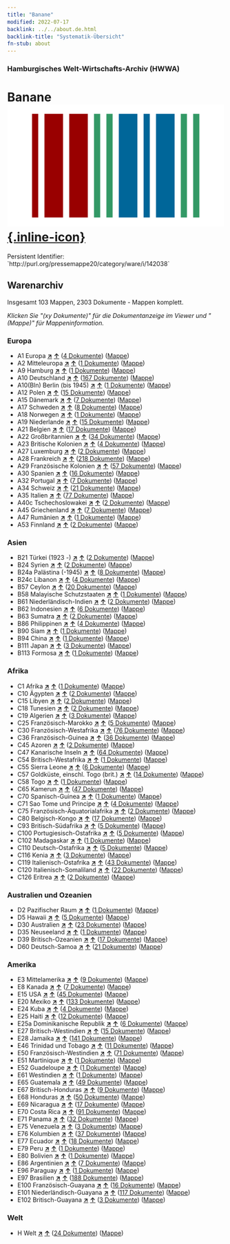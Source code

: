 ```yaml
---
title: "Banane"
modified: 2022-07-17
backlink: ../../about.de.html
backlink-title: "Systematik-Übersicht"
fn-stub: about
---
```


### Hamburgisches Welt-Wirtschafts-Archiv (HWWA)

# Banane &#160; [![Wikidata](/images/Wikidata-logo.svg "Wikidata"){.inline-icon}](http://www.wikidata.org/entity/Q503)

<div class="hint">Persistent Identifier: `http://purl.org/pressemappe20/category/ware/i/142038`</div>







## Warenarchiv




Insgesamt 103 Mappen, 2303 Dokumente - Mappen komplett.

_Klicken Sie "(xy Dokumente)" für die Dokumentanzeige im Viewer und "(Mappe)" für Mappeninformation._




### Europa

- A1 Europa [**&nearr;**](../../../geo/i/140892/about.de.html "Europa (alle Mappen)") [**&uarr;**](../../../geo/about.de.html#A1 "Ländersystematik") (<a href="https://pm20.zbw.eu/iiifview/folder/wa/142038,140892" title="über: Banane : Europa" target="_blank">4 Dokumente</a>) ([Mappe](../../../../folder/wa/1420xx/142038/1408xx/140892/about.de.html))
- A2 Mitteleuropa [**&nearr;**](../../../geo/i/140895/about.de.html "Mitteleuropa (alle Mappen)") [**&uarr;**](../../../geo/about.de.html#A2 "Ländersystematik") (<a href="https://pm20.zbw.eu/iiifview/folder/wa/142038,140895" title="über: Banane : Mitteleuropa" target="_blank">1 Dokumente</a>) ([Mappe](../../../../folder/wa/1420xx/142038/1408xx/140895/about.de.html))
- A9 Hamburg [**&nearr;**](../../../geo/i/140905/about.de.html "Hamburg (alle Mappen)") [**&uarr;**](../../../geo/about.de.html#A9 "Ländersystematik") (<a href="https://pm20.zbw.eu/iiifview/folder/wa/142038,140905" title="über: Banane : Hamburg" target="_blank">1 Dokumente</a>) ([Mappe](../../../../folder/wa/1420xx/142038/1409xx/140905/about.de.html))
- A10 Deutschland [**&nearr;**](../../../geo/i/126128/about.de.html "Deutschland (alle Mappen)") [**&uarr;**](../../../geo/about.de.html#A10 "Ländersystematik") (<a href="https://pm20.zbw.eu/iiifview/folder/wa/142038,126128" title="über: Banane : Deutschland" target="_blank">167 Dokumente</a>) ([Mappe](../../../../folder/wa/1420xx/142038/1261xx/126128/about.de.html))
- A10(Bln) Berlin (bis 1945) [**&nearr;**](../../../geo/i/140933/about.de.html "Berlin (bis 1945) (alle Mappen)") [**&uarr;**](../../../geo/about.de.html#A10(Bln) "Ländersystematik") (<a href="https://pm20.zbw.eu/iiifview/folder/wa/142038,140933" title="über: Banane : Berlin (bis 1945)" target="_blank">1 Dokumente</a>) ([Mappe](../../../../folder/wa/1420xx/142038/1409xx/140933/about.de.html))
- A12 Polen [**&nearr;**](../../../geo/i/140962/about.de.html "Polen (alle Mappen)") [**&uarr;**](../../../geo/about.de.html#A12 "Ländersystematik") (<a href="https://pm20.zbw.eu/iiifview/folder/wa/142038,140962" title="über: Banane : Polen" target="_blank">15 Dokumente</a>) ([Mappe](../../../../folder/wa/1420xx/142038/1409xx/140962/about.de.html))
- A15 Dänemark [**&nearr;**](../../../geo/i/141739/about.de.html "Dänemark (alle Mappen)") [**&uarr;**](../../../geo/about.de.html#A15 "Ländersystematik") (<a href="https://pm20.zbw.eu/iiifview/folder/wa/142038,141739" title="über: Banane : Dänemark" target="_blank">7 Dokumente</a>) ([Mappe](../../../../folder/wa/1420xx/142038/1417xx/141739/about.de.html))
- A17 Schweden [**&nearr;**](../../../geo/i/140968/about.de.html "Schweden (alle Mappen)") [**&uarr;**](../../../geo/about.de.html#A17 "Ländersystematik") (<a href="https://pm20.zbw.eu/iiifview/folder/wa/142038,140968" title="über: Banane : Schweden" target="_blank">8 Dokumente</a>) ([Mappe](../../../../folder/wa/1420xx/142038/1409xx/140968/about.de.html))
- A18 Norwegen [**&nearr;**](../../../geo/i/140969/about.de.html "Norwegen (alle Mappen)") [**&uarr;**](../../../geo/about.de.html#A18 "Ländersystematik") (<a href="https://pm20.zbw.eu/iiifview/folder/wa/142038,140969" title="über: Banane : Norwegen" target="_blank">1 Dokumente</a>) ([Mappe](../../../../folder/wa/1420xx/142038/1409xx/140969/about.de.html))
- A19 Niederlande [**&nearr;**](../../../geo/i/140970/about.de.html "Niederlande (alle Mappen)") [**&uarr;**](../../../geo/about.de.html#A19 "Ländersystematik") (<a href="https://pm20.zbw.eu/iiifview/folder/wa/142038,140970" title="über: Banane : Niederlande" target="_blank">15 Dokumente</a>) ([Mappe](../../../../folder/wa/1420xx/142038/1409xx/140970/about.de.html))
- A21 Belgien [**&nearr;**](../../../geo/i/140972/about.de.html "Belgien (alle Mappen)") [**&uarr;**](../../../geo/about.de.html#A21 "Ländersystematik") (<a href="https://pm20.zbw.eu/iiifview/folder/wa/142038,140972" title="über: Banane : Belgien" target="_blank">17 Dokumente</a>) ([Mappe](../../../../folder/wa/1420xx/142038/1409xx/140972/about.de.html))
- A22 Großbritannien [**&nearr;**](../../../geo/i/140974/about.de.html "Großbritannien (alle Mappen)") [**&uarr;**](../../../geo/about.de.html#A22 "Ländersystematik") (<a href="https://pm20.zbw.eu/iiifview/folder/wa/142038,140974" title="über: Banane : Großbritannien" target="_blank">34 Dokumente</a>) ([Mappe](../../../../folder/wa/1420xx/142038/1409xx/140974/about.de.html))
- A23 Britische Kolonien [**&nearr;**](../../../geo/i/140978/about.de.html "Britische Kolonien (alle Mappen)") [**&uarr;**](../../../geo/about.de.html#A23 "Ländersystematik") (<a href="https://pm20.zbw.eu/iiifview/folder/wa/142038,140978" title="über: Banane : Britische Kolonien" target="_blank">4 Dokumente</a>) ([Mappe](../../../../folder/wa/1420xx/142038/1409xx/140978/about.de.html))
- A27 Luxemburg [**&nearr;**](../../../geo/i/140981/about.de.html "Luxemburg (alle Mappen)") [**&uarr;**](../../../geo/about.de.html#A27 "Ländersystematik") (<a href="https://pm20.zbw.eu/iiifview/folder/wa/142038,140981" title="über: Banane : Luxemburg" target="_blank">2 Dokumente</a>) ([Mappe](../../../../folder/wa/1420xx/142038/1409xx/140981/about.de.html))
- A28 Frankreich [**&nearr;**](../../../geo/i/140982/about.de.html "Frankreich (alle Mappen)") [**&uarr;**](../../../geo/about.de.html#A28 "Ländersystematik") (<a href="https://pm20.zbw.eu/iiifview/folder/wa/142038,140982" title="über: Banane : Frankreich" target="_blank">218 Dokumente</a>) ([Mappe](../../../../folder/wa/1420xx/142038/1409xx/140982/about.de.html))
- A29 Französische Kolonien [**&nearr;**](../../../geo/i/140983/about.de.html "Französische Kolonien (alle Mappen)") [**&uarr;**](../../../geo/about.de.html#A29 "Ländersystematik") (<a href="https://pm20.zbw.eu/iiifview/folder/wa/142038,140983" title="über: Banane : Französische Kolonien" target="_blank">57 Dokumente</a>) ([Mappe](../../../../folder/wa/1420xx/142038/1409xx/140983/about.de.html))
- A30 Spanien [**&nearr;**](../../../geo/i/140984/about.de.html "Spanien (alle Mappen)") [**&uarr;**](../../../geo/about.de.html#A30 "Ländersystematik") (<a href="https://pm20.zbw.eu/iiifview/folder/wa/142038,140984" title="über: Banane : Spanien" target="_blank">16 Dokumente</a>) ([Mappe](../../../../folder/wa/1420xx/142038/1409xx/140984/about.de.html))
- A32 Portugal [**&nearr;**](../../../geo/i/140987/about.de.html "Portugal (alle Mappen)") [**&uarr;**](../../../geo/about.de.html#A32 "Ländersystematik") (<a href="https://pm20.zbw.eu/iiifview/folder/wa/142038,140987" title="über: Banane : Portugal" target="_blank">7 Dokumente</a>) ([Mappe](../../../../folder/wa/1420xx/142038/1409xx/140987/about.de.html))
- A34 Schweiz [**&nearr;**](../../../geo/i/141007/about.de.html "Schweiz (alle Mappen)") [**&uarr;**](../../../geo/about.de.html#A34 "Ländersystematik") (<a href="https://pm20.zbw.eu/iiifview/folder/wa/142038,141007" title="über: Banane : Schweiz" target="_blank">21 Dokumente</a>) ([Mappe](../../../../folder/wa/1420xx/142038/1410xx/141007/about.de.html))
- A35 Italien [**&nearr;**](../../../geo/i/141008/about.de.html "Italien (alle Mappen)") [**&uarr;**](../../../geo/about.de.html#A35 "Ländersystematik") (<a href="https://pm20.zbw.eu/iiifview/folder/wa/142038,141008" title="über: Banane : Italien" target="_blank">77 Dokumente</a>) ([Mappe](../../../../folder/wa/1420xx/142038/1410xx/141008/about.de.html))
- A40c Tschechoslowakei [**&nearr;**](../../../geo/i/141022/about.de.html "Tschechoslowakei (alle Mappen)") [**&uarr;**](../../../geo/about.de.html#A40c "Ländersystematik") (<a href="https://pm20.zbw.eu/iiifview/folder/wa/142038,141022" title="über: Banane : Tschechoslowakei" target="_blank">2 Dokumente</a>) ([Mappe](../../../../folder/wa/1420xx/142038/1410xx/141022/about.de.html))
- A45 Griechenland [**&nearr;**](../../../geo/i/141037/about.de.html "Griechenland (alle Mappen)") [**&uarr;**](../../../geo/about.de.html#A45 "Ländersystematik") (<a href="https://pm20.zbw.eu/iiifview/folder/wa/142038,141037" title="über: Banane : Griechenland" target="_blank">7 Dokumente</a>) ([Mappe](../../../../folder/wa/1420xx/142038/1410xx/141037/about.de.html))
- A47 Rumänien [**&nearr;**](../../../geo/i/141040/about.de.html "Rumänien (alle Mappen)") [**&uarr;**](../../../geo/about.de.html#A47 "Ländersystematik") (<a href="https://pm20.zbw.eu/iiifview/folder/wa/142038,141040" title="über: Banane : Rumänien" target="_blank">1 Dokumente</a>) ([Mappe](../../../../folder/wa/1420xx/142038/1410xx/141040/about.de.html))
- A53 Finnland [**&nearr;**](../../../geo/i/141046/about.de.html "Finnland (alle Mappen)") [**&uarr;**](../../../geo/about.de.html#A53 "Ländersystematik") (<a href="https://pm20.zbw.eu/iiifview/folder/wa/142038,141046" title="über: Banane : Finnland" target="_blank">2 Dokumente</a>) ([Mappe](../../../../folder/wa/1420xx/142038/1410xx/141046/about.de.html))

### Asien

- B21 Türkei (1923 -) [**&nearr;**](../../../geo/i/141111/about.de.html "Türkei (1923 -) (alle Mappen)") [**&uarr;**](../../../geo/about.de.html#B21 "Ländersystematik") (<a href="https://pm20.zbw.eu/iiifview/folder/wa/142038,141111" title="über: Banane : Türkei (1923 -)" target="_blank">2 Dokumente</a>) ([Mappe](../../../../folder/wa/1420xx/142038/1411xx/141111/about.de.html))
- B24 Syrien [**&nearr;**](../../../geo/i/141114/about.de.html "Syrien (alle Mappen)") [**&uarr;**](../../../geo/about.de.html#B24 "Ländersystematik") (<a href="https://pm20.zbw.eu/iiifview/folder/wa/142038,141114" title="über: Banane : Syrien" target="_blank">2 Dokumente</a>) ([Mappe](../../../../folder/wa/1420xx/142038/1411xx/141114/about.de.html))
- B24a Palästina (-1945) [**&nearr;**](../../../geo/i/141115/about.de.html "Palästina (-1945) (alle Mappen)") [**&uarr;**](../../../geo/about.de.html#B24a "Ländersystematik") (<a href="https://pm20.zbw.eu/iiifview/folder/wa/142038,141115" title="über: Banane : Palästina (-1945)" target="_blank">8 Dokumente</a>) ([Mappe](../../../../folder/wa/1420xx/142038/1411xx/141115/about.de.html))
- B24c Libanon [**&nearr;**](../../../geo/i/141117/about.de.html "Libanon (alle Mappen)") [**&uarr;**](../../../geo/about.de.html#B24c "Ländersystematik") (<a href="https://pm20.zbw.eu/iiifview/folder/wa/142038,141117" title="über: Banane : Libanon" target="_blank">4 Dokumente</a>) ([Mappe](../../../../folder/wa/1420xx/142038/1411xx/141117/about.de.html))
- B57 Ceylon [**&nearr;**](../../../geo/i/141204/about.de.html "Ceylon (alle Mappen)") [**&uarr;**](../../../geo/about.de.html#B57 "Ländersystematik") (<a href="https://pm20.zbw.eu/iiifview/folder/wa/142038,141204" title="über: Banane : Ceylon" target="_blank">20 Dokumente</a>) ([Mappe](../../../../folder/wa/1420xx/142038/1412xx/141204/about.de.html))
- B58 Malayische Schutzstaaten [**&nearr;**](../../../geo/i/141206/about.de.html "Malayische Schutzstaaten (alle Mappen)") [**&uarr;**](../../../geo/about.de.html#B58 "Ländersystematik") (<a href="https://pm20.zbw.eu/iiifview/folder/wa/142038,141206" title="über: Banane : Malayische Schutzstaaten" target="_blank">1 Dokumente</a>) ([Mappe](../../../../folder/wa/1420xx/142038/1412xx/141206/about.de.html))
- B61 Niederländisch-Indien [**&nearr;**](../../../geo/i/141215/about.de.html "Niederländisch-Indien (alle Mappen)") [**&uarr;**](../../../geo/about.de.html#B61 "Ländersystematik") (<a href="https://pm20.zbw.eu/iiifview/folder/wa/142038,141215" title="über: Banane : Niederländisch-Indien" target="_blank">2 Dokumente</a>) ([Mappe](../../../../folder/wa/1420xx/142038/1412xx/141215/about.de.html))
- B62 Indonesien [**&nearr;**](../../../geo/i/141218/about.de.html "Indonesien (alle Mappen)") [**&uarr;**](../../../geo/about.de.html#B62 "Ländersystematik") (<a href="https://pm20.zbw.eu/iiifview/folder/wa/142038,141218" title="über: Banane : Indonesien" target="_blank">6 Dokumente</a>) ([Mappe](../../../../folder/wa/1420xx/142038/1412xx/141218/about.de.html))
- B63 Sumatra [**&nearr;**](../../../geo/i/141219/about.de.html "Sumatra (alle Mappen)") [**&uarr;**](../../../geo/about.de.html#B63 "Ländersystematik") (<a href="https://pm20.zbw.eu/iiifview/folder/wa/142038,141219" title="über: Banane : Sumatra" target="_blank">2 Dokumente</a>) ([Mappe](../../../../folder/wa/1420xx/142038/1412xx/141219/about.de.html))
- B86 Philippinen [**&nearr;**](../../../geo/i/141240/about.de.html "Philippinen (alle Mappen)") [**&uarr;**](../../../geo/about.de.html#B86 "Ländersystematik") (<a href="https://pm20.zbw.eu/iiifview/folder/wa/142038,141240" title="über: Banane : Philippinen" target="_blank">4 Dokumente</a>) ([Mappe](../../../../folder/wa/1420xx/142038/1412xx/141240/about.de.html))
- B90 Siam [**&nearr;**](../../../geo/i/141242/about.de.html "Siam (alle Mappen)") [**&uarr;**](../../../geo/about.de.html#B90 "Ländersystematik") (<a href="https://pm20.zbw.eu/iiifview/folder/wa/142038,141242" title="über: Banane : Siam" target="_blank">1 Dokumente</a>) ([Mappe](../../../../folder/wa/1420xx/142038/1412xx/141242/about.de.html))
- B94 China [**&nearr;**](../../../geo/i/141253/about.de.html "China (alle Mappen)") [**&uarr;**](../../../geo/about.de.html#B94 "Ländersystematik") (<a href="https://pm20.zbw.eu/iiifview/folder/wa/142038,141253" title="über: Banane : China" target="_blank">1 Dokumente</a>) ([Mappe](../../../../folder/wa/1420xx/142038/1412xx/141253/about.de.html))
- B111 Japan [**&nearr;**](../../../geo/i/141272/about.de.html "Japan (alle Mappen)") [**&uarr;**](../../../geo/about.de.html#B111 "Ländersystematik") (<a href="https://pm20.zbw.eu/iiifview/folder/wa/142038,141272" title="über: Banane : Japan" target="_blank">3 Dokumente</a>) ([Mappe](../../../../folder/wa/1420xx/142038/1412xx/141272/about.de.html))
- B113 Formosa [**&nearr;**](../../../geo/i/141274/about.de.html "Formosa (alle Mappen)") [**&uarr;**](../../../geo/about.de.html#B113 "Ländersystematik") (<a href="https://pm20.zbw.eu/iiifview/folder/wa/142038,141274" title="über: Banane : Formosa" target="_blank">1 Dokumente</a>) ([Mappe](../../../../folder/wa/1420xx/142038/1412xx/141274/about.de.html))

### Afrika

- C1 Afrika [**&nearr;**](../../../geo/i/141309/about.de.html "Afrika (alle Mappen)") [**&uarr;**](../../../geo/about.de.html#C1 "Ländersystematik") (<a href="https://pm20.zbw.eu/iiifview/folder/wa/142038,141309" title="über: Banane : Afrika" target="_blank">1 Dokumente</a>) ([Mappe](../../../../folder/wa/1420xx/142038/1413xx/141309/about.de.html))
- C10 Ägypten [**&nearr;**](../../../geo/i/141336/about.de.html "Ägypten (alle Mappen)") [**&uarr;**](../../../geo/about.de.html#C10 "Ländersystematik") (<a href="https://pm20.zbw.eu/iiifview/folder/wa/142038,141336" title="über: Banane : Ägypten" target="_blank">2 Dokumente</a>) ([Mappe](../../../../folder/wa/1420xx/142038/1413xx/141336/about.de.html))
- C15 Libyen [**&nearr;**](../../../geo/i/141339/about.de.html "Libyen (alle Mappen)") [**&uarr;**](../../../geo/about.de.html#C15 "Ländersystematik") (<a href="https://pm20.zbw.eu/iiifview/folder/wa/142038,141339" title="über: Banane : Libyen" target="_blank">2 Dokumente</a>) ([Mappe](../../../../folder/wa/1420xx/142038/1413xx/141339/about.de.html))
- C18 Tunesien [**&nearr;**](../../../geo/i/141353/about.de.html "Tunesien (alle Mappen)") [**&uarr;**](../../../geo/about.de.html#C18 "Ländersystematik") (<a href="https://pm20.zbw.eu/iiifview/folder/wa/142038,141353" title="über: Banane : Tunesien" target="_blank">2 Dokumente</a>) ([Mappe](../../../../folder/wa/1420xx/142038/1413xx/141353/about.de.html))
- C19 Algerien [**&nearr;**](../../../geo/i/141354/about.de.html "Algerien (alle Mappen)") [**&uarr;**](../../../geo/about.de.html#C19 "Ländersystematik") (<a href="https://pm20.zbw.eu/iiifview/folder/wa/142038,141354" title="über: Banane : Algerien" target="_blank">3 Dokumente</a>) ([Mappe](../../../../folder/wa/1420xx/142038/1413xx/141354/about.de.html))
- C25 Französisch-Marokko [**&nearr;**](../../../geo/i/141358/about.de.html "Französisch-Marokko (alle Mappen)") [**&uarr;**](../../../geo/about.de.html#C25 "Ländersystematik") (<a href="https://pm20.zbw.eu/iiifview/folder/wa/142038,141358" title="über: Banane : Französisch-Marokko" target="_blank">5 Dokumente</a>) ([Mappe](../../../../folder/wa/1420xx/142038/1413xx/141358/about.de.html))
- C30 Französisch-Westafrika [**&nearr;**](../../../geo/i/141361/about.de.html "Französisch-Westafrika (alle Mappen)") [**&uarr;**](../../../geo/about.de.html#C30 "Ländersystematik") (<a href="https://pm20.zbw.eu/iiifview/folder/wa/142038,141361" title="über: Banane : Französisch-Westafrika" target="_blank">76 Dokumente</a>) ([Mappe](../../../../folder/wa/1420xx/142038/1413xx/141361/about.de.html))
- C36 Französisch-Guinea [**&nearr;**](../../../geo/i/141375/about.de.html "Französisch-Guinea (alle Mappen)") [**&uarr;**](../../../geo/about.de.html#C36 "Ländersystematik") (<a href="https://pm20.zbw.eu/iiifview/folder/wa/142038,141375" title="über: Banane : Französisch-Guinea" target="_blank">36 Dokumente</a>) ([Mappe](../../../../folder/wa/1420xx/142038/1413xx/141375/about.de.html))
- C45 Azoren [**&nearr;**](../../../geo/i/141392/about.de.html "Azoren (alle Mappen)") [**&uarr;**](../../../geo/about.de.html#C45 "Ländersystematik") (<a href="https://pm20.zbw.eu/iiifview/folder/wa/142038,141392" title="über: Banane : Azoren" target="_blank">2 Dokumente</a>) ([Mappe](../../../../folder/wa/1420xx/142038/1413xx/141392/about.de.html))
- C47 Kanarische Inseln [**&nearr;**](../../../geo/i/141395/about.de.html "Kanarische Inseln (alle Mappen)") [**&uarr;**](../../../geo/about.de.html#C47 "Ländersystematik") (<a href="https://pm20.zbw.eu/iiifview/folder/wa/142038,141395" title="über: Banane : Kanarische Inseln" target="_blank">64 Dokumente</a>) ([Mappe](../../../../folder/wa/1420xx/142038/1413xx/141395/about.de.html))
- C54 Britisch-Westafrika [**&nearr;**](../../../geo/i/141402/about.de.html "Britisch-Westafrika (alle Mappen)") [**&uarr;**](../../../geo/about.de.html#C54 "Ländersystematik") (<a href="https://pm20.zbw.eu/iiifview/folder/wa/142038,141402" title="über: Banane : Britisch-Westafrika" target="_blank">1 Dokumente</a>) ([Mappe](../../../../folder/wa/1420xx/142038/1414xx/141402/about.de.html))
- C55 Sierra Leone [**&nearr;**](../../../geo/i/141404/about.de.html "Sierra Leone (alle Mappen)") [**&uarr;**](../../../geo/about.de.html#C55 "Ländersystematik") (<a href="https://pm20.zbw.eu/iiifview/folder/wa/142038,141404" title="über: Banane : Sierra Leone" target="_blank">6 Dokumente</a>) ([Mappe](../../../../folder/wa/1420xx/142038/1414xx/141404/about.de.html))
- C57 Goldküste, einschl. Togo (brit.) [**&nearr;**](../../../geo/i/141406/about.de.html "Goldküste, einschl. Togo (brit.) (alle Mappen)") [**&uarr;**](../../../geo/about.de.html#C57 "Ländersystematik") (<a href="https://pm20.zbw.eu/iiifview/folder/wa/142038,141406" title="über: Banane : Goldküste, einschl. Togo (brit.)" target="_blank">14 Dokumente</a>) ([Mappe](../../../../folder/wa/1420xx/142038/1414xx/141406/about.de.html))
- C58 Togo [**&nearr;**](../../../geo/i/141408/about.de.html "Togo (alle Mappen)") [**&uarr;**](../../../geo/about.de.html#C58 "Ländersystematik") (<a href="https://pm20.zbw.eu/iiifview/folder/wa/142038,141408" title="über: Banane : Togo" target="_blank">1 Dokumente</a>) ([Mappe](../../../../folder/wa/1420xx/142038/1414xx/141408/about.de.html))
- C65 Kamerun [**&nearr;**](../../../geo/i/141410/about.de.html "Kamerun (alle Mappen)") [**&uarr;**](../../../geo/about.de.html#C65 "Ländersystematik") (<a href="https://pm20.zbw.eu/iiifview/folder/wa/142038,141410" title="über: Banane : Kamerun" target="_blank">47 Dokumente</a>) ([Mappe](../../../../folder/wa/1420xx/142038/1414xx/141410/about.de.html))
- C70 Spanisch-Guinea [**&nearr;**](../../../geo/i/141412/about.de.html "Spanisch-Guinea (alle Mappen)") [**&uarr;**](../../../geo/about.de.html#C70 "Ländersystematik") (<a href="https://pm20.zbw.eu/iiifview/folder/wa/142038,141412" title="über: Banane : Spanisch-Guinea" target="_blank">1 Dokumente</a>) ([Mappe](../../../../folder/wa/1420xx/142038/1414xx/141412/about.de.html))
- C71 Sao Tome und Principe [**&nearr;**](../../../geo/i/141413/about.de.html "Sao Tome und Principe (alle Mappen)") [**&uarr;**](../../../geo/about.de.html#C71 "Ländersystematik") (<a href="https://pm20.zbw.eu/iiifview/folder/wa/142038,141413" title="über: Banane : Sao Tome und Principe" target="_blank">4 Dokumente</a>) ([Mappe](../../../../folder/wa/1420xx/142038/1414xx/141413/about.de.html))
- C75 Französisch-Äquatorialafrika [**&nearr;**](../../../geo/i/141415/about.de.html "Französisch-Äquatorialafrika (alle Mappen)") [**&uarr;**](../../../geo/about.de.html#C75 "Ländersystematik") (<a href="https://pm20.zbw.eu/iiifview/folder/wa/142038,141415" title="über: Banane : Französisch-Äquatorialafrika" target="_blank">2 Dokumente</a>) ([Mappe](../../../../folder/wa/1420xx/142038/1414xx/141415/about.de.html))
- C80 Belgisch-Kongo [**&nearr;**](../../../geo/i/141444/about.de.html "Belgisch-Kongo (alle Mappen)") [**&uarr;**](../../../geo/about.de.html#C80 "Ländersystematik") (<a href="https://pm20.zbw.eu/iiifview/folder/wa/142038,141444" title="über: Banane : Belgisch-Kongo" target="_blank">17 Dokumente</a>) ([Mappe](../../../../folder/wa/1420xx/142038/1414xx/141444/about.de.html))
- C93 Britisch-Südafrika [**&nearr;**](../../../geo/i/141454/about.de.html "Britisch-Südafrika (alle Mappen)") [**&uarr;**](../../../geo/about.de.html#C93 "Ländersystematik") (<a href="https://pm20.zbw.eu/iiifview/folder/wa/142038,141454" title="über: Banane : Britisch-Südafrika" target="_blank">5 Dokumente</a>) ([Mappe](../../../../folder/wa/1420xx/142038/1414xx/141454/about.de.html))
- C100 Portugiesisch-Ostafrika [**&nearr;**](../../../geo/i/141463/about.de.html "Portugiesisch-Ostafrika (alle Mappen)") [**&uarr;**](../../../geo/about.de.html#C100 "Ländersystematik") (<a href="https://pm20.zbw.eu/iiifview/folder/wa/142038,141463" title="über: Banane : Portugiesisch-Ostafrika" target="_blank">5 Dokumente</a>) ([Mappe](../../../../folder/wa/1420xx/142038/1414xx/141463/about.de.html))
- C102 Madagaskar [**&nearr;**](../../../geo/i/141464/about.de.html "Madagaskar (alle Mappen)") [**&uarr;**](../../../geo/about.de.html#C102 "Ländersystematik") (<a href="https://pm20.zbw.eu/iiifview/folder/wa/142038,141464" title="über: Banane : Madagaskar" target="_blank">1 Dokumente</a>) ([Mappe](../../../../folder/wa/1420xx/142038/1414xx/141464/about.de.html))
- C110 Deutsch-Ostafrika [**&nearr;**](../../../geo/i/141471/about.de.html "Deutsch-Ostafrika (alle Mappen)") [**&uarr;**](../../../geo/about.de.html#C110 "Ländersystematik") (<a href="https://pm20.zbw.eu/iiifview/folder/wa/142038,141471" title="über: Banane : Deutsch-Ostafrika" target="_blank">5 Dokumente</a>) ([Mappe](../../../../folder/wa/1420xx/142038/1414xx/141471/about.de.html))
- C116 Kenia [**&nearr;**](../../../geo/i/141475/about.de.html "Kenia (alle Mappen)") [**&uarr;**](../../../geo/about.de.html#C116 "Ländersystematik") (<a href="https://pm20.zbw.eu/iiifview/folder/wa/142038,141475" title="über: Banane : Kenia" target="_blank">3 Dokumente</a>) ([Mappe](../../../../folder/wa/1420xx/142038/1414xx/141475/about.de.html))
- C119 Italienisch-Ostafrika [**&nearr;**](../../../geo/i/141477/about.de.html "Italienisch-Ostafrika (alle Mappen)") [**&uarr;**](../../../geo/about.de.html#C119 "Ländersystematik") (<a href="https://pm20.zbw.eu/iiifview/folder/wa/142038,141477" title="über: Banane : Italienisch-Ostafrika" target="_blank">43 Dokumente</a>) ([Mappe](../../../../folder/wa/1420xx/142038/1414xx/141477/about.de.html))
- C120 Italienisch-Somaliland [**&nearr;**](../../../geo/i/141478/about.de.html "Italienisch-Somaliland (alle Mappen)") [**&uarr;**](../../../geo/about.de.html#C120 "Ländersystematik") (<a href="https://pm20.zbw.eu/iiifview/folder/wa/142038,141478" title="über: Banane : Italienisch-Somaliland" target="_blank">22 Dokumente</a>) ([Mappe](../../../../folder/wa/1420xx/142038/1414xx/141478/about.de.html))
- C126 Eritrea [**&nearr;**](../../../geo/i/141483/about.de.html "Eritrea (alle Mappen)") [**&uarr;**](../../../geo/about.de.html#C126 "Ländersystematik") (<a href="https://pm20.zbw.eu/iiifview/folder/wa/142038,141483" title="über: Banane : Eritrea" target="_blank">2 Dokumente</a>) ([Mappe](../../../../folder/wa/1420xx/142038/1414xx/141483/about.de.html))

### Australien und Ozeanien

- D2 Pazifischer Raum [**&nearr;**](../../../geo/i/141593/about.de.html "Pazifischer Raum (alle Mappen)") [**&uarr;**](../../../geo/about.de.html#D2 "Ländersystematik") (<a href="https://pm20.zbw.eu/iiifview/folder/wa/142038,141593" title="über: Banane : Pazifischer Raum" target="_blank">1 Dokumente</a>) ([Mappe](../../../../folder/wa/1420xx/142038/1415xx/141593/about.de.html))
- D5 Hawaii [**&nearr;**](../../../geo/i/141595/about.de.html "Hawaii (alle Mappen)") [**&uarr;**](../../../geo/about.de.html#D5 "Ländersystematik") (<a href="https://pm20.zbw.eu/iiifview/folder/wa/142038,141595" title="über: Banane : Hawaii" target="_blank">5 Dokumente</a>) ([Mappe](../../../../folder/wa/1420xx/142038/1415xx/141595/about.de.html))
- D30 Australien [**&nearr;**](../../../geo/i/141621/about.de.html "Australien (alle Mappen)") [**&uarr;**](../../../geo/about.de.html#D30 "Ländersystematik") (<a href="https://pm20.zbw.eu/iiifview/folder/wa/142038,141621" title="über: Banane : Australien" target="_blank">23 Dokumente</a>) ([Mappe](../../../../folder/wa/1420xx/142038/1416xx/141621/about.de.html))
- D35 Neuseeland [**&nearr;**](../../../geo/i/141623/about.de.html "Neuseeland (alle Mappen)") [**&uarr;**](../../../geo/about.de.html#D35 "Ländersystematik") (<a href="https://pm20.zbw.eu/iiifview/folder/wa/142038,141623" title="über: Banane : Neuseeland" target="_blank">1 Dokumente</a>) ([Mappe](../../../../folder/wa/1420xx/142038/1416xx/141623/about.de.html))
- D39 Britisch-Ozeanien [**&nearr;**](../../../geo/i/141625/about.de.html "Britisch-Ozeanien (alle Mappen)") [**&uarr;**](../../../geo/about.de.html#D39 "Ländersystematik") (<a href="https://pm20.zbw.eu/iiifview/folder/wa/142038,141625" title="über: Banane : Britisch-Ozeanien" target="_blank">17 Dokumente</a>) ([Mappe](../../../../folder/wa/1420xx/142038/1416xx/141625/about.de.html))
- D60 Deutsch-Samoa [**&nearr;**](../../../geo/i/141634/about.de.html "Deutsch-Samoa (alle Mappen)") [**&uarr;**](../../../geo/about.de.html#D60 "Ländersystematik") (<a href="https://pm20.zbw.eu/iiifview/folder/wa/142038,141634" title="über: Banane : Deutsch-Samoa" target="_blank">21 Dokumente</a>) ([Mappe](../../../../folder/wa/1420xx/142038/1416xx/141634/about.de.html))

### Amerika

- E3 Mittelamerika [**&nearr;**](../../../geo/i/141638/about.de.html "Mittelamerika (alle Mappen)") [**&uarr;**](../../../geo/about.de.html#E3 "Ländersystematik") (<a href="https://pm20.zbw.eu/iiifview/folder/wa/142038,141638" title="über: Banane : Mittelamerika" target="_blank">9 Dokumente</a>) ([Mappe](../../../../folder/wa/1420xx/142038/1416xx/141638/about.de.html))
- E8 Kanada [**&nearr;**](../../../geo/i/141644/about.de.html "Kanada (alle Mappen)") [**&uarr;**](../../../geo/about.de.html#E8 "Ländersystematik") (<a href="https://pm20.zbw.eu/iiifview/folder/wa/142038,141644" title="über: Banane : Kanada" target="_blank">7 Dokumente</a>) ([Mappe](../../../../folder/wa/1420xx/142038/1416xx/141644/about.de.html))
- E15 USA [**&nearr;**](../../../geo/i/141653/about.de.html "USA (alle Mappen)") [**&uarr;**](../../../geo/about.de.html#E15 "Ländersystematik") (<a href="https://pm20.zbw.eu/iiifview/folder/wa/142038,141653" title="über: Banane : USA" target="_blank">45 Dokumente</a>) ([Mappe](../../../../folder/wa/1420xx/142038/1416xx/141653/about.de.html))
- E20 Mexiko [**&nearr;**](../../../geo/i/141657/about.de.html "Mexiko (alle Mappen)") [**&uarr;**](../../../geo/about.de.html#E20 "Ländersystematik") (<a href="https://pm20.zbw.eu/iiifview/folder/wa/142038,141657" title="über: Banane : Mexiko" target="_blank">133 Dokumente</a>) ([Mappe](../../../../folder/wa/1420xx/142038/1416xx/141657/about.de.html))
- E24 Kuba [**&nearr;**](../../../geo/i/141659/about.de.html "Kuba (alle Mappen)") [**&uarr;**](../../../geo/about.de.html#E24 "Ländersystematik") (<a href="https://pm20.zbw.eu/iiifview/folder/wa/142038,141659" title="über: Banane : Kuba" target="_blank">4 Dokumente</a>) ([Mappe](../../../../folder/wa/1420xx/142038/1416xx/141659/about.de.html))
- E25 Haiti [**&nearr;**](../../../geo/i/141660/about.de.html "Haiti (alle Mappen)") [**&uarr;**](../../../geo/about.de.html#E25 "Ländersystematik") (<a href="https://pm20.zbw.eu/iiifview/folder/wa/142038,141660" title="über: Banane : Haiti" target="_blank">12 Dokumente</a>) ([Mappe](../../../../folder/wa/1420xx/142038/1416xx/141660/about.de.html))
- E25a Dominikanische Republik [**&nearr;**](../../../geo/i/141661/about.de.html "Dominikanische Republik (alle Mappen)") [**&uarr;**](../../../geo/about.de.html#E25a "Ländersystematik") (<a href="https://pm20.zbw.eu/iiifview/folder/wa/142038,141661" title="über: Banane : Dominikanische Republik" target="_blank">6 Dokumente</a>) ([Mappe](../../../../folder/wa/1420xx/142038/1416xx/141661/about.de.html))
- E27 Britisch-Westindien [**&nearr;**](../../../geo/i/141663/about.de.html "Britisch-Westindien (alle Mappen)") [**&uarr;**](../../../geo/about.de.html#E27 "Ländersystematik") (<a href="https://pm20.zbw.eu/iiifview/folder/wa/142038,141663" title="über: Banane : Britisch-Westindien" target="_blank">15 Dokumente</a>) ([Mappe](../../../../folder/wa/1420xx/142038/1416xx/141663/about.de.html))
- E28 Jamaika [**&nearr;**](../../../geo/i/141664/about.de.html "Jamaika (alle Mappen)") [**&uarr;**](../../../geo/about.de.html#E28 "Ländersystematik") (<a href="https://pm20.zbw.eu/iiifview/folder/wa/142038,141664" title="über: Banane : Jamaika" target="_blank">141 Dokumente</a>) ([Mappe](../../../../folder/wa/1420xx/142038/1416xx/141664/about.de.html))
- E46 Trinidad und Tobago [**&nearr;**](../../../geo/i/141667/about.de.html "Trinidad und Tobago (alle Mappen)") [**&uarr;**](../../../geo/about.de.html#E46 "Ländersystematik") (<a href="https://pm20.zbw.eu/iiifview/folder/wa/142038,141667" title="über: Banane : Trinidad und Tobago" target="_blank">11 Dokumente</a>) ([Mappe](../../../../folder/wa/1420xx/142038/1416xx/141667/about.de.html))
- E50 Französisch-Westindien [**&nearr;**](../../../geo/i/141671/about.de.html "Französisch-Westindien (alle Mappen)") [**&uarr;**](../../../geo/about.de.html#E50 "Ländersystematik") (<a href="https://pm20.zbw.eu/iiifview/folder/wa/142038,141671" title="über: Banane : Französisch-Westindien" target="_blank">71 Dokumente</a>) ([Mappe](../../../../folder/wa/1420xx/142038/1416xx/141671/about.de.html))
- E51 Martinique [**&nearr;**](../../../geo/i/141672/about.de.html "Martinique (alle Mappen)") [**&uarr;**](../../../geo/about.de.html#E51 "Ländersystematik") (<a href="https://pm20.zbw.eu/iiifview/folder/wa/142038,141672" title="über: Banane : Martinique" target="_blank">1 Dokumente</a>) ([Mappe](../../../../folder/wa/1420xx/142038/1416xx/141672/about.de.html))
- E52 Guadeloupe [**&nearr;**](../../../geo/i/141673/about.de.html "Guadeloupe (alle Mappen)") [**&uarr;**](../../../geo/about.de.html#E52 "Ländersystematik") (<a href="https://pm20.zbw.eu/iiifview/folder/wa/142038,141673" title="über: Banane : Guadeloupe" target="_blank">1 Dokumente</a>) ([Mappe](../../../../folder/wa/1420xx/142038/1416xx/141673/about.de.html))
- E61 Westindien [**&nearr;**](../../../geo/i/141677/about.de.html "Westindien (alle Mappen)") [**&uarr;**](../../../geo/about.de.html#E61 "Ländersystematik") (<a href="https://pm20.zbw.eu/iiifview/folder/wa/142038,141677" title="über: Banane : Westindien" target="_blank">1 Dokumente</a>) ([Mappe](../../../../folder/wa/1420xx/142038/1416xx/141677/about.de.html))
- E65 Guatemala [**&nearr;**](../../../geo/i/141678/about.de.html "Guatemala (alle Mappen)") [**&uarr;**](../../../geo/about.de.html#E65 "Ländersystematik") (<a href="https://pm20.zbw.eu/iiifview/folder/wa/142038,141678" title="über: Banane : Guatemala" target="_blank">49 Dokumente</a>) ([Mappe](../../../../folder/wa/1420xx/142038/1416xx/141678/about.de.html))
- E67 Britisch-Honduras [**&nearr;**](../../../geo/i/141680/about.de.html "Britisch-Honduras (alle Mappen)") [**&uarr;**](../../../geo/about.de.html#E67 "Ländersystematik") (<a href="https://pm20.zbw.eu/iiifview/folder/wa/142038,141680" title="über: Banane : Britisch-Honduras" target="_blank">9 Dokumente</a>) ([Mappe](../../../../folder/wa/1420xx/142038/1416xx/141680/about.de.html))
- E68 Honduras [**&nearr;**](../../../geo/i/141681/about.de.html "Honduras (alle Mappen)") [**&uarr;**](../../../geo/about.de.html#E68 "Ländersystematik") (<a href="https://pm20.zbw.eu/iiifview/folder/wa/142038,141681" title="über: Banane : Honduras" target="_blank">50 Dokumente</a>) ([Mappe](../../../../folder/wa/1420xx/142038/1416xx/141681/about.de.html))
- E69 Nicaragua [**&nearr;**](../../../geo/i/141682/about.de.html "Nicaragua (alle Mappen)") [**&uarr;**](../../../geo/about.de.html#E69 "Ländersystematik") (<a href="https://pm20.zbw.eu/iiifview/folder/wa/142038,141682" title="über: Banane : Nicaragua" target="_blank">17 Dokumente</a>) ([Mappe](../../../../folder/wa/1420xx/142038/1416xx/141682/about.de.html))
- E70 Costa Rica [**&nearr;**](../../../geo/i/141683/about.de.html "Costa Rica (alle Mappen)") [**&uarr;**](../../../geo/about.de.html#E70 "Ländersystematik") (<a href="https://pm20.zbw.eu/iiifview/folder/wa/142038,141683" title="über: Banane : Costa Rica" target="_blank">91 Dokumente</a>) ([Mappe](../../../../folder/wa/1420xx/142038/1416xx/141683/about.de.html))
- E71 Panama [**&nearr;**](../../../geo/i/141684/about.de.html "Panama (alle Mappen)") [**&uarr;**](../../../geo/about.de.html#E71 "Ländersystematik") (<a href="https://pm20.zbw.eu/iiifview/folder/wa/142038,141684" title="über: Banane : Panama" target="_blank">32 Dokumente</a>) ([Mappe](../../../../folder/wa/1420xx/142038/1416xx/141684/about.de.html))
- E75 Venezuela [**&nearr;**](../../../geo/i/141686/about.de.html "Venezuela (alle Mappen)") [**&uarr;**](../../../geo/about.de.html#E75 "Ländersystematik") (<a href="https://pm20.zbw.eu/iiifview/folder/wa/142038,141686" title="über: Banane : Venezuela" target="_blank">3 Dokumente</a>) ([Mappe](../../../../folder/wa/1420xx/142038/1416xx/141686/about.de.html))
- E76 Kolumbien [**&nearr;**](../../../geo/i/141687/about.de.html "Kolumbien (alle Mappen)") [**&uarr;**](../../../geo/about.de.html#E76 "Ländersystematik") (<a href="https://pm20.zbw.eu/iiifview/folder/wa/142038,141687" title="über: Banane : Kolumbien" target="_blank">37 Dokumente</a>) ([Mappe](../../../../folder/wa/1420xx/142038/1416xx/141687/about.de.html))
- E77 Ecuador [**&nearr;**](../../../geo/i/141688/about.de.html "Ecuador (alle Mappen)") [**&uarr;**](../../../geo/about.de.html#E77 "Ländersystematik") (<a href="https://pm20.zbw.eu/iiifview/folder/wa/142038,141688" title="über: Banane : Ecuador" target="_blank">18 Dokumente</a>) ([Mappe](../../../../folder/wa/1420xx/142038/1416xx/141688/about.de.html))
- E79 Peru [**&nearr;**](../../../geo/i/141689/about.de.html "Peru (alle Mappen)") [**&uarr;**](../../../geo/about.de.html#E79 "Ländersystematik") (<a href="https://pm20.zbw.eu/iiifview/folder/wa/142038,141689" title="über: Banane : Peru" target="_blank">1 Dokumente</a>) ([Mappe](../../../../folder/wa/1420xx/142038/1416xx/141689/about.de.html))
- E80 Bolivien [**&nearr;**](../../../geo/i/141690/about.de.html "Bolivien (alle Mappen)") [**&uarr;**](../../../geo/about.de.html#E80 "Ländersystematik") (<a href="https://pm20.zbw.eu/iiifview/folder/wa/142038,141690" title="über: Banane : Bolivien" target="_blank">1 Dokumente</a>) ([Mappe](../../../../folder/wa/1420xx/142038/1416xx/141690/about.de.html))
- E86 Argentinien [**&nearr;**](../../../geo/i/141692/about.de.html "Argentinien (alle Mappen)") [**&uarr;**](../../../geo/about.de.html#E86 "Ländersystematik") (<a href="https://pm20.zbw.eu/iiifview/folder/wa/142038,141692" title="über: Banane : Argentinien" target="_blank">7 Dokumente</a>) ([Mappe](../../../../folder/wa/1420xx/142038/1416xx/141692/about.de.html))
- E96 Paraguay [**&nearr;**](../../../geo/i/141696/about.de.html "Paraguay (alle Mappen)") [**&uarr;**](../../../geo/about.de.html#E96 "Ländersystematik") (<a href="https://pm20.zbw.eu/iiifview/folder/wa/142038,141696" title="über: Banane : Paraguay" target="_blank">1 Dokumente</a>) ([Mappe](../../../../folder/wa/1420xx/142038/1416xx/141696/about.de.html))
- E97 Brasilien [**&nearr;**](../../../geo/i/141697/about.de.html "Brasilien (alle Mappen)") [**&uarr;**](../../../geo/about.de.html#E97 "Ländersystematik") (<a href="https://pm20.zbw.eu/iiifview/folder/wa/142038,141697" title="über: Banane : Brasilien" target="_blank">188 Dokumente</a>) ([Mappe](../../../../folder/wa/1420xx/142038/1416xx/141697/about.de.html))
- E100 Französisch-Guayana [**&nearr;**](../../../geo/i/141698/about.de.html "Französisch-Guayana (alle Mappen)") [**&uarr;**](../../../geo/about.de.html#E100 "Ländersystematik") (<a href="https://pm20.zbw.eu/iiifview/folder/wa/142038,141698" title="über: Banane : Französisch-Guayana" target="_blank">16 Dokumente</a>) ([Mappe](../../../../folder/wa/1420xx/142038/1416xx/141698/about.de.html))
- E101 Niederländisch-Guayana [**&nearr;**](../../../geo/i/141699/about.de.html "Niederländisch-Guayana (alle Mappen)") [**&uarr;**](../../../geo/about.de.html#E101 "Ländersystematik") (<a href="https://pm20.zbw.eu/iiifview/folder/wa/142038,141699" title="über: Banane : Niederländisch-Guayana" target="_blank">117 Dokumente</a>) ([Mappe](../../../../folder/wa/1420xx/142038/1416xx/141699/about.de.html))
- E102 Britisch-Guayana [**&nearr;**](../../../geo/i/141700/about.de.html "Britisch-Guayana (alle Mappen)") [**&uarr;**](../../../geo/about.de.html#E102 "Ländersystematik") (<a href="https://pm20.zbw.eu/iiifview/folder/wa/142038,141700" title="über: Banane : Britisch-Guayana" target="_blank">3 Dokumente</a>) ([Mappe](../../../../folder/wa/1420xx/142038/1417xx/141700/about.de.html))

### Welt

- H Welt [**&nearr;**](../../../geo/i/141728/about.de.html "Welt (alle Mappen)") [**&uarr;**](../../../geo/about.de.html#H "Ländersystematik") (<a href="https://pm20.zbw.eu/iiifview/folder/wa/142038,141728" title="über: Banane : Welt" target="_blank">24 Dokumente</a>) ([Mappe](../../../../folder/wa/1420xx/142038/1417xx/141728/about.de.html))








